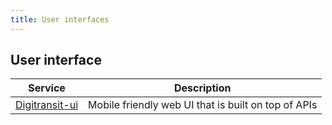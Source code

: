 ```yaml
---
title: User interfaces
---
```


## User interface
| Service                               | Description                     |
|---------------------------------------|---------------------------------|
| [Digitransit-ui](./1-digitransit-ui/) | Mobile friendly web UI that is built on top of APIs         
